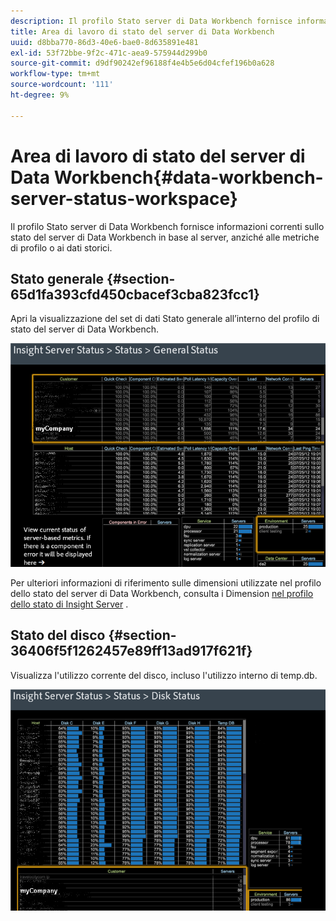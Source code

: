 ```yaml
---
description: Il profilo Stato server di Data Workbench fornisce informazioni correnti sullo stato del server di Data Workbench in base al server, anziché alle metriche di profilo o ai dati storici.
title: Area di lavoro di stato del server di Data Workbench
uuid: d8bba770-86d3-40e6-bae0-8d635891e481
exl-id: 53f72bbe-9f2c-471c-aea9-575944d299b0
source-git-commit: d9df90242ef96188f4e4b5e6d04cfef196b0a628
workflow-type: tm+mt
source-wordcount: '111'
ht-degree: 9%

---
```


# Area di lavoro di stato del server di Data Workbench{#data-workbench-server-status-workspace}

Il profilo Stato server di Data Workbench fornisce informazioni correnti sullo stato del server di Data Workbench in base al server, anziché alle metriche di profilo o ai dati storici.

## Stato generale {#section-65d1fa393cfd450cbacef3cba823fcc1}

Apri la visualizzazione del set di dati Stato generale all’interno del profilo di stato del server di Data Workbench.

![](assets/Managing_Server_Status.png)

Per ulteriori informazioni di riferimento sulle dimensioni utilizzate nel profilo dello stato del server di Data Workbench, consulta i Dimension [nel profilo dello stato di Insight Server](../../../home/monitoring-installation/monitoring-appendix/monitoring-servers-profile.md#concept-8cbeb91e99bc42e2b52b22d551423f8a) .

## Stato del disco {#section-36406f5f1262457e89ff13ad917f621f}

Visualizza l&#39;utilizzo corrente del disco, incluso l&#39;utilizzo interno di temp.db.

![](assets/Managing_Server_DiskStatus.png)
